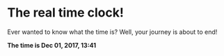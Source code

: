 # The real time clock!

Ever wanted to know what the time is? Well, your journey is about to end!

**The time is Dec 01, 2017, 13:41**